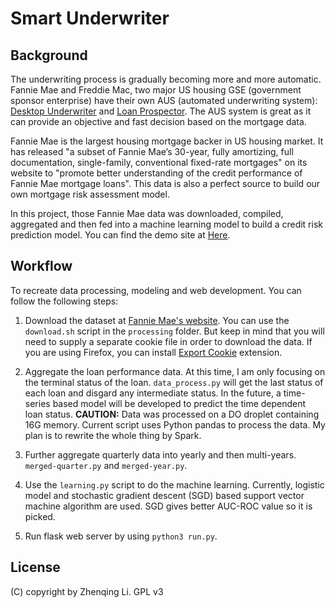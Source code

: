 # Smart Underwriter

## Background 

The underwriting process is gradually becoming more and more
automatic. Fannie Mae and Freddie Mac, two major US housing GSE (government
sponsor enterprise) have their own AUS (automated underwriting system): [Desktop
Underwriter](https://www.fanniemae.com/singlefamily/desktop-underwriter "Desktop
Underwriter") and [Loan Prospector](http://www.loanprospector.com/ "Loan
Prospector"). The AUS system is great as it can provide an objective and fast
decision based on the mortgage data.

Fannie Mae is the largest housing mortgage backer in US housing market. It has
released "a subset of Fannie Mae’s 30-year, fully amortizing, full
documentation, single-family, conventional fixed-rate mortgages" on its website
to "promote better understanding of the credit performance of Fannie Mae
mortgage loans". This data is also a perfect source to build our own mortgage
risk assessment model.

In this project, those Fannie Mae data was downloaded, compiled, aggregated and
then fed into a machine learning model to build a credit risk prediction
model. You can find the demo site at [Here]().

## Workflow

To recreate data processing, modeling and web development. You can follow the
following steps:

1. Download the dataset at
   [Fannie Mae's website](http://www.fanniemae.com/portal/funding-the-market/data/loan-performance-data.html
   "Download the data"). You can use the `download.sh` script in the `processing`
   folder. But keep in mind that you will need to supply a separate cookie file
   in order to download the data. If you are using Firefox, you can install
   [Export Cookie](https://addons.mozilla.org/en-US/firefox/addon/export-cookies/)
   extension. 
   
2. Aggregate the loan performance data. At this time, I am only focusing on the
   terminal status of the loan. `data_process.py` will get the last status of
   each loan and disgard any intermediate status. In the future, a time-series
   based model will be developed to predict the time dependent loan status.
   **CAUTION:** Data was processed on a DO droplet containing 16G
   memory. Current script uses Python pandas to process the data. My plan is to
   rewrite the whole thing by Spark.
   
3. Further aggregate quarterly data into yearly and then
   multi-years. `merged-quarter.py` and `merged-year.py`.
   
4. Use the `learning.py` script to do the machine learning. Currently, logistic
   model and stochastic gradient descent (SGD) based support vector machine algorithm
   are used. SGD gives better AUC-ROC value so it is picked. 
   
5. Run flask web server by using `python3 run.py`.

## License

(C) copyright by Zhenqing Li. GPL v3

